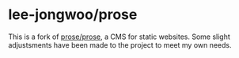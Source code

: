 # lee-jongwoo/prose

This is a fork of [prose/prose](https://github.com/prose/prose), a CMS for static websites. Some slight adjustsments have been made to the project to meet my own needs.
